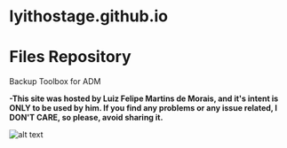 # lyithostage.github.io
# Files Repository
Backup Toolbox for ADM


**-This site was hosted by Luiz Felipe Martins de Morais, and it's intent is ONLY to be used by him. If you find any problems or any issue related, I DON'T CARE, so please, avoid sharing it.**


![alt text](https://images.duckduckgo.com/iu/?u=https%3A%2F%2Fs-media-cache-ak0.pinimg.com%2F736x%2F4c%2Fce%2Faf%2F4cceaf9e47adf6472241be59bf621556.jpg&f=1)
